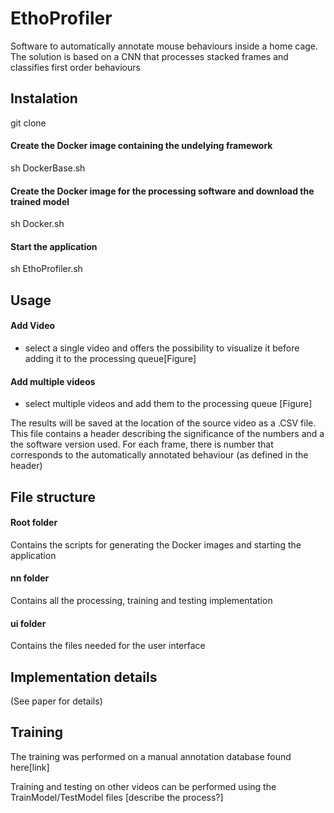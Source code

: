 # EthoProfiler

Software to automatically annotate mouse behaviours inside a home cage.
The solution is based on a CNN that processes stacked frames and classifies first order behaviours

## Instalation
git clone 

#### Create the Docker image containing the undelying framework 
sh DockerBase.sh

#### Create the Docker image for the processing software and download the trained model
sh Docker.sh

#### Start the application
sh EthoProfiler.sh


## Usage

#### Add Video 
- select a single video and offers the possibility to visualize it before adding it to the processing queue[Figure]
#### Add multiple videos 
- select multiple videos and add them to the processing queue [Figure]

The results will be saved at the location of the source video as a .CSV file. 
This file contains a header describing the significance of the numbers and a the software version used.
For each frame, there is number that corresponds to the automatically annotated behaviour (as defined in the header)


## File structure

#### Root folder
Contains the scripts for generating the Docker images and starting the application

#### nn folder
Contains all the processing, training and testing implementation
#### ui folder
Contains the files needed for the user interface

## Implementation details
(See paper for details)

## Training
The training was performed on a manual annotation database found here[link]

Training and testing on other videos can be performed using the TrainModel/TestModel files [describe the process?]
